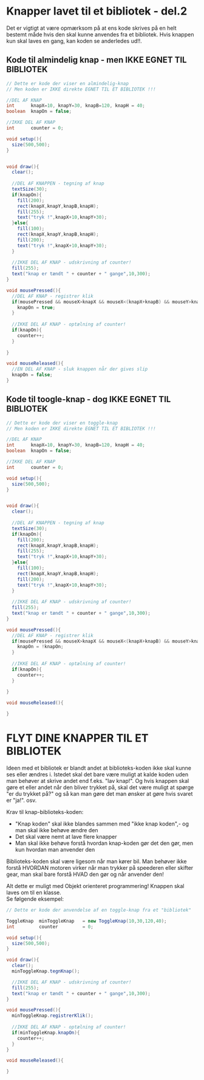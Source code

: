 # Knapper lavet til et bibliotek - del.2

Det er vigtigt at være opmærksom på at ens kode skrives på en helt bestemt måde hvis den skal kunne anvendes fra et bibliotek.
Hvis knappen kun skal laves en gang, kan koden se anderledes ud!!.

## Kode til almindelig knap - men IKKE EGNET TIL BIBLIOTEK

```java
// Dette er kode der viser en almindelig-knap
// Men koden er IKKE direkte EGNET TIL ET BIBLIOTEK !!!

//DEL AF KNAP
int      knapX=10, knapY=30, knapB=120, knapH = 40;
boolean  knapOn = false;

//IKKE DEL AF KNAP
int      counter = 0;

void setup(){
  size(500,500);
}


void draw(){
  clear();
  
  //DEL AF KNAPPEN - tegning af knap
  textSize(30);
  if(knapOn){
    fill(200);
    rect(knapX,knapY,knapB,knapH);
    fill(255);
    text("tryk !",knapX+10,knapY+30);    
  }else{
    fill(100);
    rect(knapX,knapY,knapB,knapH);
    fill(200);
    text("tryk !",knapX+10,knapY+30);
  }
  
  //IKKE DEL AF KNAP - udskrivning af counter!
  fill(255);
  text("knap er tændt " + counter + " gange",10,300);
}

void mousePressed(){
  //DEL AF KNAP - registrer klik
  if(mousePressed && mouseX>knapX && mouseX<(knapX+knapB) && mouseY>knapY && mouseY<(knapY+knapH)){
    knapOn = true;
  }  
  
  //IKKE DEL AF KNAP - optælning af counter!
  if(knapOn){
    counter++;  
  }
  
}

void mouseReleased(){
  //EN DEL AF KNAP - sluk knappen når der gives slip
  knapOn = false;
}
```

## Kode til toogle-knap - dog IKKE EGNET TIL BIBLIOTEK

```java
// Dette er kode der viser en toggle-knap
// Men koden er IKKE direkte EGNET TIL ET BIBLIOTEK !!!

//DEL AF KNAP
int      knapX=10, knapY=30, knapB=120, knapH = 40;
boolean  knapOn = false;

//IKKE DEL AF KNAP
int      counter = 0;

void setup(){
  size(500,500);
}


void draw(){
  clear();
  
  //DEL AF KNAPPEN - tegning af knap
  textSize(30);
  if(knapOn){
    fill(200);
    rect(knapX,knapY,knapB,knapH);
    fill(255);
    text("tryk !",knapX+10,knapY+30);    
  }else{
    fill(100);
    rect(knapX,knapY,knapB,knapH);
    fill(200);
    text("tryk !",knapX+10,knapY+30);
  }
  
  //IKKE DEL AF KNAP - udskrivning af counter!
  fill(255);
  text("knap er tændt " + counter + " gange",10,300);
}

void mousePressed(){
  //DEL AF KNAP - registrer klik
  if(mousePressed && mouseX>knapX && mouseX<(knapX+knapB) && mouseY>knapY && mouseY<(knapY+knapH)){
    knapOn = !knapOn;
  }  
  
  //IKKE DEL AF KNAP - optælning af counter!
  if(knapOn){
    counter++;  
  }
  
}

void mouseReleased(){

}
```

# FLYT DINE KNAPPER TIL ET BIBLIOTEK

Ideen med et bibliotek er blandt andet at biblioteks-koden ikke skal kunne ses eller ændres i. Istedet skal det bare være muligt at kalde koden uden man behøver at skrive andet end f.eks. "lav knap!". Og hvis knappen skal gøre et eller andet når den bliver trykket på, skal det være muligt at spørge "er du trykket på?" og så kan man gøre det man ønsker at gøre hvis svaret er "ja!". osv.

Krav til knap-biblioteks-koden:

- "Knap koden" skal ikke blandes sammen med "ikke knap koden",- og man skal ikke behøve ændre den
- Det skal være nemt at lave flere knapper
- Man skal ikke behøve forstå hvordan knap-koden gør det den gør, men kun hvordan man anvender den

Biblioteks-koden skal være ligesom når man kører bil. Man behøver ikke forstå HVORDAN motoren virker når man trykker på speederen eller skifter gear, man skal bare forstå HVAD den gør og når anvender den!

Alt dette er muligt med Objekt orienteret programmering! Knappen skal laves om til en klasse.   
Se følgende eksempel:

```java
// Dette er kode der anvendelse af en toggle-knap fra et "bibliotek"

ToggleKnap  minToggleKnap   = new ToggleKnap(10,30,120,40);
int         counter         = 0;

void setup(){
  size(500,500);
}

void draw(){
  clear();  
  minToggleKnap.tegnKnap();  

  //IKKE DEL AF KNAP - udskrivning af counter!
  fill(255);
  text("knap er tændt " + counter + " gange",10,300);
}

void mousePressed(){
  minToggleKnap.registrerKlik();
  
  //IKKE DEL AF KNAP - optælning af counter!
  if(minToggleKnap.knapOn){
    counter++;  
  } 
}

void mouseReleased(){

}
```
